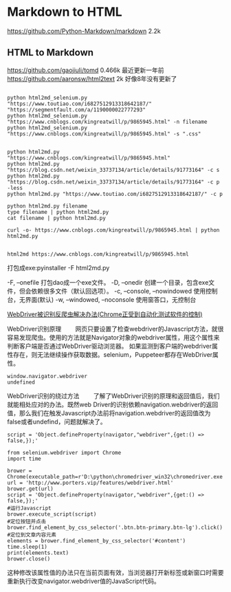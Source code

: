 # Markdown to HTML
https://github.com/Python-Markdown/markdown  2.2k
## HTML to Markdown
https://github.com/gaojiuli/tomd   0.466k 最近更新一年前
https://github.com/aaronsw/html2text 2k 好像8年没有更新了

```

python html2md_selenium.py "https://www.toutiao.com/i6827512913318642187/" "https://segmentfault.com/a/1190000022777293"
python html2md_selenium.py "https://www.cnblogs.com/kingreatwill/p/9865945.html" -n filename
python html2md_selenium.py "https://www.cnblogs.com/kingreatwill/p/9865945.html" -s ".css"


python html2md.py "https://www.cnblogs.com/kingreatwill/p/9865945.html"
python html2md.py "https://blog.csdn.net/weixin_33737134/article/details/91773164" -c s
python html2md.py "https://blog.csdn.net/weixin_33737134/article/details/91773164" -c p -less
python html2md.py "https://www.toutiao.com/i6827512913318642187/" -c p 

python html2md.py filename
type filename | python html2md.py
cat filename | python html2md.py

curl -o- https://www.cnblogs.com/kingreatwill/p/9865945.html | python html2md.py


html2md https://www.cnblogs.com/kingreatwill/p/9865945.html
```
打包成exe:pyinstaller -F html2md.py

-F, –onefile 打包dao成一个exe文件。
-D, –onedir 创建一个目录，包含exe文件，但会依赖很多文件（默认回选项）。
-c, –console, –nowindowed 使用控制台，无界面(默认)
-w, –windowed, –noconsole 使用窗答口，无控制台

[WebDriver被识别反爬虫解决办法(Chrome正受到自动化测试软件的控制)](https://blog.csdn.net/weixin_43870646/article/details/105418801)

WebDriver识别原理
     网页只要设置了检查webdriver的Javascript方法，就很容易发现爬虫。使用的方法就是Navigator对象的webdriver属性，用这个属性来判断客户端是否通过WebDriver驱动浏览器。
如果监测到客户端的webdriver属性存在，则无法继续操作获取数据。selenium，Puppeteer都存在WebDriver属性。
```
window.navigator.webdriver
undefined
```

WebDriver识别的绕过方法
     了解了WebDriver识别的原理和返回值后，我们就能相处应对的办法。既然web Driver的识别依赖navigation.webdriver的返回值，那么我们在触发Javascript办法前将navigation.webdriver的返回值改为false或者undefind，问题就解决了。
```
script = 'Object.defineProperty(navigator,"webdriver",{get:() => false,});'
```

```
from selenium.webdriver import Chrome
import time

brower = Chrome(executable_path=r'D:\python\chromedriver_win32\chromedriver.exe')
url = 'http://www.porters.vip/features/webdriver.html'
brower.get(url)
script = 'Object.defineProperty(navigator,"webdriver",{get:() => false,});'
#运行Javascript
brower.execute_script(script)
#定位按钮并点击
brower.find_element_by_css_selector('.btn.btn-primary.btn-lg').click()
#定位到文章内容元素
elements = brower.find_element_by_css_selector('#content')
time.sleep(1)
print(elements.text)
brower.close()
```
这种修改该属性值的办法只在当前页面有效，当浏览器打开新标签或新窗口时需要重新执行改变navigator.webdriver值的JavaScript代码。